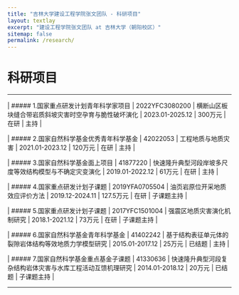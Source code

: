 ```yaml
---
title: "吉林大学建设工程学院张文团队 - 科研项目"
layout: textlay
excerpt: "建设工程学院张文团队 at 吉林大学（朝阳校区）"
sitemap: false
permalink: /research/
---
```


# 科研项目

---

 | ##### 1.国家重点研发计划青年科学家项目 | 2022YFC3080200 | 横断山区板块缝合带岩质斜坡灾害时空孕育与脆性破坏演化 | 2023.01-2025.12 | 300万元 | 在研 | 主持 | 

 | ##### 2.国家自然科学基金优秀青年科学基金 | 42022053 | 工程地质与地质灾害 | 2021.01-2023.12 | 120万元 | 在研 | 主持 | 

 | ##### 3.国家自然科学基金面上项目 | 41877220 | 快速隆升典型河段岸坡多尺度等效结构模型与不确定灾变演化 | 2019.01-2022.12 | 61万元 | 在研 | 主持 | 

 | ##### 4.国家重点研发计划子课题 | 2019YFA0705504 | 油页岩原位开采地质效应评价方法 | 2019.12-2024.11 | 127.5万元 | 在研 | 子课题主持 | 

 | ##### 5.国家重点研发计划子课题 | 2017YFC1501004 | 强震区地质灾害演化机制研究 | 2018.1-2021.12 | 73万元 | 在研 | 子课题主持 | 

 | ##### 6.国家自然科学基金青年科学基金 | 41402242 | 基于结构表征单元体的裂隙岩体结构等效地质力学模型研究 | 2015.01-2017.12 | 25万元 | 已结题 | 主持 | 

 | ##### 7.国家自然科学基金重点基金子课题 | 41330636 | 快速隆升典型河段复杂结构岩体灾害与水库工程活动互馈机理研究 | 2014.01-2018.12 | 20万元 | 已结题 | 子课题主持 | 

---


